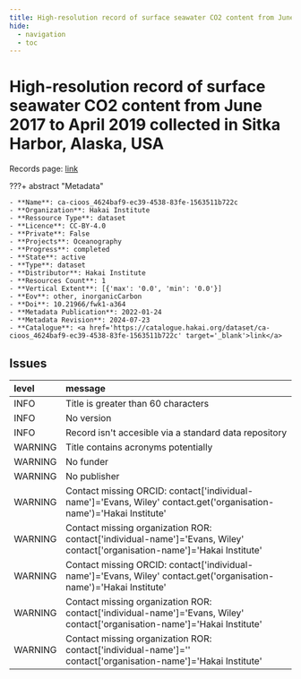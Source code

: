 ```yaml
---
title: High-resolution record of surface seawater CO2 content from June 2017 to April 2019 collected in Sitka Harbor, Alaska, USA
hide:
  - navigation
  - toc
---
```


# High-resolution record of surface seawater CO2 content from June 2017 to April 2019 collected in Sitka Harbor, Alaska, USA

Records page: <a href='https://catalogue.hakai.org/dataset/ca-cioos_4624baf9-ec39-4538-83fe-1563511b722c' target='_blank'>link</a>

???+ abstract "Metadata"

    - **Name**: ca-cioos_4624baf9-ec39-4538-83fe-1563511b722c 
    - **Organization**: Hakai Institute 
    - **Ressource Type**: dataset 
    - **Licence**: CC-BY-4.0 
    - **Private**: False 
    - **Projects**: Oceanography 
    - **Progress**: completed 
    - **State**: active 
    - **Type**: dataset 
    - **Distributor**: Hakai Institute 
    - **Resources Count**: 1 
    - **Vertical Extent**: [{'max': '0.0', 'min': '0.0'}] 
    - **Eov**: other, inorganicCarbon 
    - **Doi**: 10.21966/fwk1-a364 
    - **Metadata Publication**: 2022-01-24 
    - **Metadata Revision**: 2024-07-23 
    - **Catalogue**: <a href='https://catalogue.hakai.org/dataset/ca-cioos_4624baf9-ec39-4538-83fe-1563511b722c' target='_blank'>link</a> 

<div id='map'></div>




## Issues
| level   | message                                                                                                                     |
|:--------|:----------------------------------------------------------------------------------------------------------------------------|
| INFO    | Title is greater than 60 characters                                                                                         |
| INFO    | No version                                                                                                                  |
| INFO    | Record isn't accesible via a standard data repository                                                                       |
| WARNING | Title contains acronyms potentially                                                                                         |
| WARNING | No funder                                                                                                                   |
| WARNING | No publisher                                                                                                                |
| WARNING | Contact missing ORCID: contact['individual-name']='Evans, Wiley' contact.get('organisation-name')='Hakai Institute'         |
| WARNING | Contact missing organization ROR:  contact['individual-name']='Evans, Wiley' contact['organisation-name']='Hakai Institute' |
| WARNING | Contact missing ORCID: contact['individual-name']='Evans, Wiley' contact.get('organisation-name')='Hakai Institute'         |
| WARNING | Contact missing organization ROR:  contact['individual-name']='Evans, Wiley' contact['organisation-name']='Hakai Institute' |
| WARNING | Contact missing organization ROR:  contact['individual-name']='' contact['organisation-name']='Hakai Institute'             |


<script>
   document.addEventListener("DOMContentLoaded", function() {
    var map = L.map('map').setView([51.505, -125.09], 5);
    L.tileLayer('https://tile.openstreetmap.org/{z}/{x}/{y}.png', {
        maxZoom: 19,
        attribution: '&copy; <a href="http://www.openstreetmap.org/copyright">OpenStreetMap</a>'
    }).addTo(map);
    var geojsonFeature = {
        "type": "Feature",
        "properties": {
            "name" : "High-resolution record of surface seawater CO2 content from June 2017 to April 2019 collected in Sitka Harbor, Alaska, USA"
        },
        "geometry": {'type': 'Polygon', 'coordinates': [[[-135.62915433, 56.79541908], [-135.02059329, 56.79541908], [-135.02059329, 57.22157626], [-135.62915433, 57.22157626], [-135.62915433, 56.79541908]]]}
    }
    L.geoJSON(geojsonFeature).addTo(map);
   })
</script>